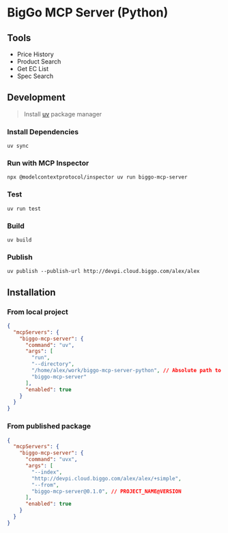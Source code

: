 # BigGo MCP Server (Python)

## Tools
- Price History
- Product Search
- Get EC List 
- Spec Search

## Development
> Install [uv](https://docs.astral.sh/uv/) package manager

### Install Dependencies
```
uv sync
```

### Run with MCP Inspector
```
npx @modelcontextprotocol/inspector uv run biggo-mcp-server
```

### Test
```
uv run test
```

### Build 
```
uv build
```

### Publish
```
uv publish --publish-url http://devpi.cloud.biggo.com/alex/alex
```


## Installation
### From local project
```json
{
  "mcpServers": {
    "biggo-mcp-server": {
      "command": "uv",
      "args": [
        "run",
        "--directory",
        "/home/alex/work/biggo-mcp-server-python", // Absolute path to project
        "biggo-mcp-server"
      ],
      "enabled": true
    }
  }
}
```
### From published package
```json
{
  "mcpServers": {
    "biggo-mcp-server": {
      "command": "uvx",
      "args": [
        "--index",
        "http://devpi.cloud.biggo.com/alex/alex/+simple",
        "--from",
        "biggo-mcp-server@0.1.0", // PROJECT_NAME@VERSION
      ],
      "enabled": true
    }
  }
}
```


